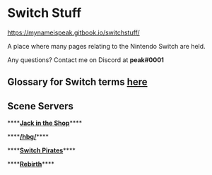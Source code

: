 # Switch Stuff

https://mynameispeak.gitbook.io/switchstuff/

A place where many pages relating to the Nintendo Switch are held. 

Any questions? Contact me on Discord at **peak\#0001**

## **Glossary for Switch terms** [**here**](https://nh-server.github.io/switch-guide/extras/glossary/)

## Scene Servers

\*\*\*\*[**Jack in the Shop**](https://discord.com/invite/vGqsaD2)\*\*\*\*

\*\*\*\*[**/hbg/**](https://discordapp.com/invite/kW29m2h)\*\*\*\*

\*\*\*\*[**Switch Pirates**](https://invite.gg/switchpirates)\*\*\*\*

\*\*\*\*[**Rebirth**](http://discord.io/reborn-nx)\*\*\*\*



